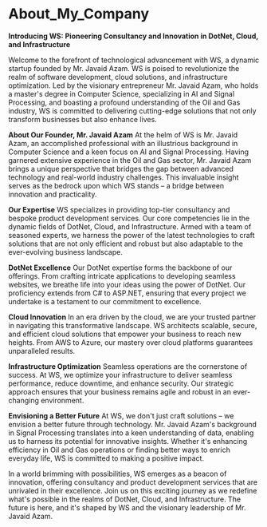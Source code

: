# About_My_Company

**Introducing WS: Pioneering Consultancy and Innovation in DotNet, Cloud, and Infrastructure**

Welcome to the forefront of technological advancement with WS, a dynamic startup founded by Mr. Javaid Azam. WS is poised to revolutionize the realm of software development, cloud solutions, and infrastructure optimization. Led by the visionary entrepreneur Mr. Javaid Azam, who holds a master's degree in Computer Science, specializing in AI and Signal Processing, and boasting a profound understanding of the Oil and Gas industry, WS is committed to delivering cutting-edge solutions that not only transform businesses but also enhance lives.

**About Our Founder, Mr. Javaid Azam**
At the helm of WS is Mr. Javaid Azam, an accomplished professional with an illustrious background in Computer Science and a keen focus on AI and Signal Processing. Having garnered extensive experience in the Oil and Gas sector, Mr. Javaid Azam brings a unique perspective that bridges the gap between advanced technology and real-world industry challenges. This invaluable insight serves as the bedrock upon which WS stands – a bridge between innovation and practicality.

**Our Expertise**
WS specializes in providing top-tier consultancy and bespoke product development services. Our core competencies lie in the dynamic fields of DotNet, Cloud, and Infrastructure. Armed with a team of seasoned experts, we harness the power of the latest technologies to craft solutions that are not only efficient and robust but also adaptable to the ever-evolving business landscape.

**DotNet Excellence**
Our DotNet expertise forms the backbone of our offerings. From crafting intricate applications to developing seamless websites, we breathe life into your ideas using the power of DotNet. Our proficiency extends from C# to ASP.NET, ensuring that every project we undertake is a testament to our commitment to excellence.

**Cloud Innovation**
In an era driven by the cloud, we are your trusted partner in navigating this transformative landscape. WS architects scalable, secure, and efficient cloud solutions that empower your business to reach new heights. From AWS to Azure, our mastery over cloud platforms guarantees unparalleled results.

**Infrastructure Optimization**
Seamless operations are the cornerstone of success. At WS, we optimize your infrastructure to deliver seamless performance, reduce downtime, and enhance security. Our strategic approach ensures that your business remains agile and robust in an ever-changing environment.

**Envisioning a Better Future**
At WS, we don't just craft solutions – we envision a better future through technology. Mr. Javaid Azam's background in Signal Processing translates into a keen understanding of data, enabling us to harness its potential for innovative insights. Whether it's enhancing efficiency in Oil and Gas operations or finding better ways to enrich everyday life, WS is committed to making a positive impact.

In a world brimming with possibilities, WS emerges as a beacon of innovation, offering consultancy and product development services that are unrivaled in their excellence. Join us on this exciting journey as we redefine what's possible in the realms of DotNet, Cloud, and Infrastructure. The future is here, and it's shaped by WS and the visionary leadership of Mr. Javaid Azam.

